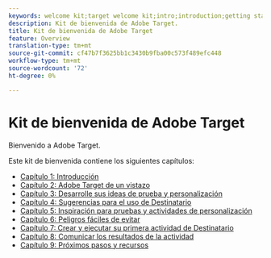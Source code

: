```yaml
---
keywords: welcome kit;target welcome kit;intro;introduction;getting started
description: Kit de bienvenida de Adobe Target.
title: Kit de bienvenida de Adobe Target
feature: Overview
translation-type: tm+mt
source-git-commit: cf47b7f3625bb1c3430b9fba00c573f489efc448
workflow-type: tm+mt
source-wordcount: '72'
ht-degree: 0%

---
```



# Kit de bienvenida de Adobe Target

Bienvenido a Adobe Target.

Este kit de bienvenida contiene los siguientes capítulos:

* [Capítulo 1: Introducción](/help/c-intro/target-welcome-kit-1.md)
* [Capítulo 2: Adobe Target de un vistazo](/help/c-intro/target-welcome-kit-2.md)
* [Capítulo 3: Desarrolle sus ideas de prueba y personalización](/help/c-intro/target-welcome-kit-3.md)
* [Capítulo 4: Sugerencias para el uso de Destinatario](/help/c-intro/target-welcome-kit-4.md)
* [Capítulo 5: Inspiración para pruebas y actividades de personalización](/help/c-intro/target-welcome-kit-5.md)
* [Capítulo 6: Peligros fáciles de evitar](/help/c-intro/target-welcome-kit-6.md)
* [Capítulo 7: Crear y ejecutar su primera actividad de Destinatario](/help/c-intro/target-welcome-kit-7.md)
* [Capítulo 8: Comunicar los resultados de la actividad](/help/c-intro/target-welcome-kit-8.md)
* [Capítulo 9: Próximos pasos y recursos](/help/c-intro/target-welcome-kit-9.md)
